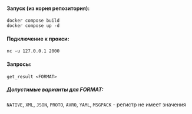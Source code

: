 #### Запуск (из корня репозитория): 

```
docker compose build
docker compose up -d
```

#### Подключение к прокси:

```
nc -u 127.0.0.1 2000
```

#### Запросы:

```
get_result <FORMAT>
```

##### Допустимые варианты для FORMAT:
`NATIVE`, `XML`, `JSON`, `PROTO`, `AVRO`, `YAML`, `MSGPACK` - регистр не имеет значения
